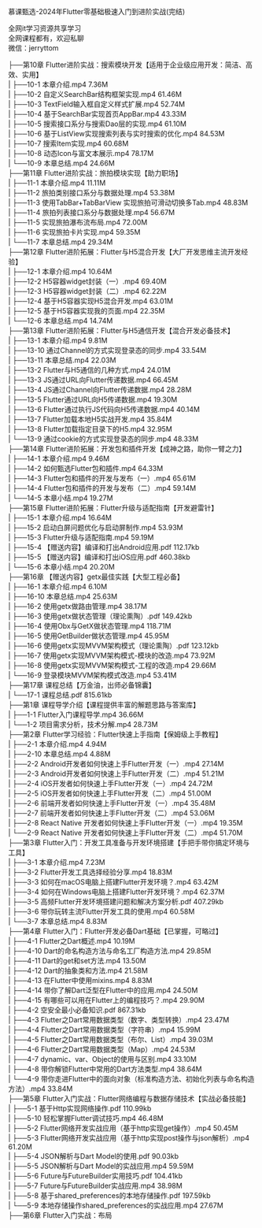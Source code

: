 慕课甄选-2024年Flutter零基础极速入门到进阶实战(完结)

全网it学习资源共享学习<br>全网课程都有，欢迎私聊<br>微信：jerryttom<br>

├──第10章 Flutter进阶实战：搜索模块开发【适用于企业级应用开发：简洁、高效、实用】<br> | ├──10-1 本章介绍.mp4 7.36M<br> | ├──10-2 自定义SearchBar结构框架实现.mp4 61.46M<br> | ├──10-3 TextField输入框自定义样式扩展.mp4 52.74M<br> | ├──10-4 基于SearchBar实现首页AppBar.mp4 43.33M<br> | ├──10-5 搜索接口系分与搜索Dao层的实现.mp4 61.10M<br> | ├──10-6 基于ListView实现搜索列表与实时搜索的优化.mp4 84.53M<br> | ├──10-7 搜索Item实现.mp4 60.68M<br> | ├──10-8 动态Icon与富文本展示.mp4 78.17M<br> | └──10-9 本章总结.mp4 24.66M<br> ├──第11章 Flutter进阶实战：旅拍模块实现【助力职场】<br> | ├──11-1 本章介绍.mp4 11.11M<br> | ├──11-2 旅拍类别接口系分与数据处理.mp4 53.38M<br> | ├──11-3 使用TabBar+TabBarView 实现旅拍可滑动切换多Tab.mp4 48.83M<br> | ├──11-4 旅拍列表接口系分与数据处理.mp4 56.67M<br> | ├──11-5 实现旅拍瀑布流布局.mp4 72.00M<br> | ├──11-6 实现旅拍卡片实现.mp4 59.35M<br> | └──11-7 本章总结.mp4 29.34M<br> ├──第12章 Flutter进阶拓展：Flutter与H5混合开发【大厂开发思维主流开发经验】<br> | ├──12-1 本章介绍.mp4 10.64M<br> | ├──12-2 H5容器widget封装（一）.mp4 69.40M<br> | ├──12-3 H5容器widget封装（二）.mp4 62.22M<br> | ├──12-4 基于H5容器实现H5混合开发.mp4 63.01M<br> | ├──12-5 基于H5容器实现我的页面.mp4 22.35M<br> | └──12-6 本章总结.mp4 14.74M<br> ├──第13章 Flutter进阶拓展：Flutter与H5通信开发【混合开发必备技术】<br> | ├──13-1 本章介绍.mp4 9.81M<br> | ├──13-10 通过Channel的方式实现登录态的同步.mp4 33.54M<br> | ├──13-11 本章总结.mp4 22.03M<br> | ├──13-2 Flutter与H5通信的几种方式.mp4 24.01M<br> | ├──13-3 JS通过URL向Flutter传递数据.mp4 66.45M<br> | ├──13-4 JS通过Channel向Flutter传递数据.mp4 28.28M<br> | ├──13-5 Flutter通过URL向H5传递数据.mp4 19.30M<br> | ├──13-6 Flutter通过执行JS代码向H5传递数据.mp4 40.14M<br> | ├──13-7 Flutter加载本地H5实战开发.mp4 35.84M<br> | ├──13-8 Flutter加载指定目录下的H5.mp4 32.95M<br> | └──13-9 通过cookie的方式实现登录态的同步.mp4 48.33M<br> ├──第14章 Flutter进阶拓展：开发包和插件开发【成神之路，助你一臂之力】<br> | ├──14-1 本章介绍.mp4 9.46M<br> | ├──14-2 如何甄选Flutter包和插件.mp4 64.33M<br> | ├──14-3 Flutter包和插件的开发与发布（一）.mp4 65.61M<br> | ├──14-4 Flutter包和插件的开发与发布（二）.mp4 59.14M<br> | └──14-5 本章小结.mp4 19.27M<br> ├──第15章 Flutter进阶拓展：Flutter升级与适配指南【开发避雷针】<br> | ├──15-1 本章介绍.mp4 16.64M<br> | ├──15-2 启动白屏问题优化与启动屏制作.mp4 53.93M<br> | ├──15-3 Flutter升级与适配指南.mp4 59.19M<br> | ├──15-4 【赠送内容】编译和打出Android应用.pdf 112.17kb<br> | ├──15-5 【赠送内容】编译和打出iOS应用.pdf 460.38kb<br> | └──15-6 本章小结.mp4 20.20M<br> ├──第16章 【赠送内容】getx最佳实践【大型工程必备】<br> | ├──16-1 本章介绍.mp4 6.10M<br> | ├──16-10 本章总结.mp4 25.63M<br> | ├──16-2 使用getx做路由管理.mp4 38.17M<br> | ├──16-3 使用getx做状态管理（理论熏陶）.pdf 149.42kb<br> | ├──16-4 使用Obx与GetX做状态管理.mp4 118.71M<br> | ├──16-5 使用GetBuilder做状态管理.mp4 45.95M<br> | ├──16-6 使用getx实现MVVM架构模式（理论熏陶）.pdf 123.12kb<br> | ├──16-7 使用getx实现MVVM架构模式-模块的改造.mp4 73.92M<br> | ├──16-8 使用getx实现MVVM架构模式-工程的改造.mp4 29.66M<br> | └──16-9 登录模块MVVM架构模式改造.mp4 53.41M<br> ├──第17章 课程总结【万金油，出师必备锦囊】<br> | └──17-1 课程总结.pdf 815.61kb<br> ├──第1章 课程导学介绍【课程提供丰富的解题思路与答案库】<br> | ├──1-1 Flutter入门课程导学.mp4 36.66M<br> | └──1-2 项目需求分析，技术分解.mp4 28.73M<br> ├──第2章 Flutter学习经验：Flutter快速上手指南【保姆级上手教程】<br> | ├──2-1 本章介绍.mp4 4.94M<br> | ├──2-10 本章总结.mp4 4.88M<br> | ├──2-2 Android开发者如何快速上手Flutter开发（一）.mp4 27.14M<br> | ├──2-3 Android开发者如何快速上手Flutter开发（二）.mp4 51.21M<br> | ├──2-4 iOS开发者如何快速上手Flutter开发（一）.mp4 24.72M<br> | ├──2-5 iOS开发者如何快速上手Flutter开发（二）.mp4 51.00M<br> | ├──2-6 前端开发者如何快速上手Flutter开发（一）.mp4 35.48M<br> | ├──2-7 前端开发者如何快速上手Flutter开发（二）.mp4 53.06M<br> | ├──2-8 React Native 开发者如何快速上手Flutter开发（一）.mp4 19.35M<br> | └──2-9 React Native 开发者如何快速上手Flutter开发（二）.mp4 51.70M<br> ├──第3章 Flutter入门：开发工具准备与开发环境搭建【手把手带你搞定环境与工具】<br> | ├──3-1 本章介绍.mp4 7.23M<br> | ├──3-2 Flutter开发工具选择经验分享.mp4 18.83M<br> | ├──3-3 如何在macOS电脑上搭建Flutter开发环境？.mp4 63.42M<br> | ├──3-4 如何在Windows电脑上搭建Flutter开发环境？.mp4 62.37M<br> | ├──3-5 高频Flutter开发环境搭建问题和解决方案分析.pdf 407.29kb<br> | ├──3-6 带你玩转主流Flutter开发工具的使用.mp4 60.58M<br> | └──3-7 本章总结.mp4 8.83M<br> ├──第4章 Flutter入门：Flutter开发必备Dart基础【已掌握，可略过】<br> | ├──4-1 Flutter之Dart概述.mp4 10.19M<br> | ├──4-10 Dart的命名构造方法与命名工厂构造方法.mp4 29.85M<br> | ├──4-11 Dart的get和set方法.mp4 13.50M<br> | ├──4-12 Dart的抽象类和方法.mp4 21.58M<br> | ├──4-13 在Flutter中使用mixins.mp4 8.83M<br> | ├──4-14 带你了解Dart泛型在Flutter中的应用.mp4 24.50M<br> | ├──4-15 有哪些可以用在Flutter上的编程技巧？.mp4 29.90M<br> | ├──4-2 空安全最小必备知识.pdf 867.31kb<br> | ├──4-3 Flutter之Dart常用数据类型（数字、类型转换）.mp4 23.47M<br> | ├──4-4 Flutter之Dart常用数据类型（字符串）.mp4 15.99M<br> | ├──4-5 Flutter之Dart常用数据类型（布尔、List）.mp4 39.03M<br> | ├──4-6 Flutter之Dart常用数据类型（Map）.mp4 24.53M<br> | ├──4-7 dynamic、var、Object的使用与区别.mp4 33.10M<br> | ├──4-8 带你解锁Flutter中常用的Dart方法类型.mp4 38.64M<br> | └──4-9 带你走进Flutter中的面向对象（标准构造方法、初始化列表与命名构造方法）.mp4 33.84M<br> ├──第5章 Flutter入门实战：Flutter网络编程与数据存储技术【实战必备技能】<br> | ├──5-1 基于Http实现网络操作.pdf 110.99kb<br> | ├──5-10 轻松掌握Flutter调试技巧.mp4 46.48M<br> | ├──5-2 Flutter网络开发实战应用（基于http实现get操作）.mp4 50.45M<br> | ├──5-3 Flutter网络开发实战应用（基于http实现post操作与json解析）.mp4 61.20M<br> | ├──5-4 JSON解析与Dart Model的使用.pdf 90.03kb<br> | ├──5-5 JSON解析与Dart Model的实战应用.mp4 59.59M<br> | ├──5-6 Future与FutureBuilder实用技巧.pdf 104.41kb<br> | ├──5-7 Future与FutureBuilder实战应用.mp4 38.98M<br> | ├──5-8 基于shared_preferences的本地存储操作.pdf 197.59kb<br> | └──5-9 本地存储操作shared_preferences的实战应用.mp4 27.67M<br> ├──第6章 Flutter入门实战：布局